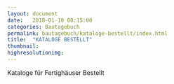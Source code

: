 ```yaml
---
layout: document
date:   2018-01-10 08:15:00
categories: Bautagebuch
permalink: bautagebuch/kataloge-bestellt/index.html
title:  "KATALOGE BESTELLT"
thumbnail: 
highresolutionimg: 
---
```

Kataloge für Fertighäuser Bestellt